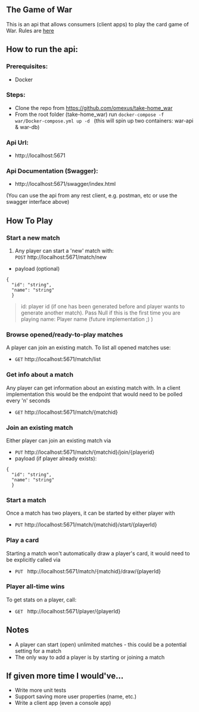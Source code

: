 ## The Game of War

This is an api that allows consumers (client apps) to play the card game of War.
Rules are [here](https://bicyclecards.com/how-to-play/war/)

## How to run the api:
### Prerequisites:
* Docker

### Steps:
* Clone the repo from https://github.com/omexus/take-home_war
* From the root folder (take-home_war) run ```docker-compose -f war/Docker-compose.yml up -d ``` 
(this will spin up two containers: war-api & war-db)

### Api Url:
* http://localhost:5671
### Api Documentation (Swagger):
* http://localhost:5671/swagger/index.html


(You can use the api from any rest client, e.g. postman, etc or use the swagger interface above)


## How To Play
### Start a new match
1. Any player can start a 'new' match with:  
```POST``` http://localhost:5671/match/new
  * payload (optional)
```
{
  "id": "string",
  "name": "string"
  }
```
> id: player id (if one has been generated before and player wants to generate another match). Pass Null if this is the first time you are playing
> name: Player name (future implementation ;) )

### Browse  opened/ready-to-play matches
A player can join an existing match. To list all opened matches use:    
* ```GET``` http://localhost:5671/match/list

### Get info about a match
Any player can get information about an existing match with. In a client implementation this 
would be the endpoint that would need to be polled every 'n' seconds
* ```GET``` http://localhost:5671/match/{matchid}


### Join an existing match
Either player can join an existing match via  
* ```PUT``` http://localhost:5671/match/{matchid}/join/{playerid}
* payload (if player already exists):
```
{
  "id": "string",
  "name": "string"
  }
```
### Start a match
Once a match has two players, it can be started by either player with
* ```PUT``` http://localhost:5671/match/{matchid}/start/{playerId}

### Play a card
Starting a match won't automatically draw a player's card, it would need to be explicitly called via
* ```PUT ``` http://localhost:5671/match/{matchid}/draw/{playerId}

### Player all-time wins
To get stats on a player, call:
* ```GET ``` http://localhost:5671/player/{playerId}


## Notes
* A player can start (open) unlimited matches - this could be a potential setting for a match
* The only way to add a player is by starting or joining a match

## If given more time I would've...
* Write more unit tests
* Support saving more user properties (name, etc.)
* Write a client app (even a console app)